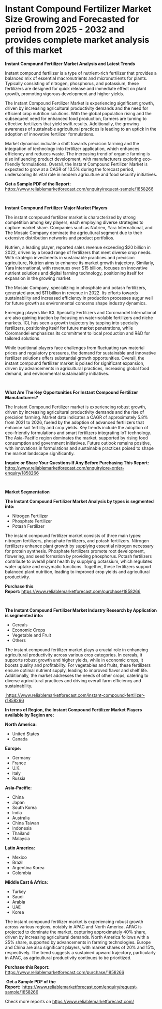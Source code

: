 <p><h1>Instant Compound Fertilizer Market Size Growing and Forecasted for period from 2025 - 2032 and provides complete market analysis of this market</h1></p><p><strong>Instant Compound Fertilizer Market Analysis and Latest Trends</strong></p>
<p><p>Instant compound fertilizer is a type of nutrient-rich fertilizer that provides a balanced mix of essential macronutrients and micronutrients for plants. Typically consisting of nitrogen, phosphorus, and potassium, these fertilizers are designed for quick release and immediate effect on plant growth, promoting vigorous development and higher yields. </p><p>The Instant Compound Fertilizer Market is experiencing significant growth, driven by increasing agricultural productivity demands and the need for efficient crop nutrition solutions. With the global population rising and the subsequent need for enhanced food production, farmers are turning to effective fertilizers that yield swift results. Additionally, the growing awareness of sustainable agricultural practices is leading to an uptick in the adoption of innovative fertilizer formulations.</p><p>Market dynamics indicate a shift towards precision farming and the integration of technology into fertilizer application, which enhances efficiency and reduces waste. The increasing trend of organic farming is also influencing product development, with manufacturers exploring eco-friendly formulations. Overall, the Instant Compound Fertilizer Market is expected to grow at a CAGR of 13.5% during the forecast period, underscoring its vital role in modern agriculture and food security initiatives.</p></p>
<p><strong>Get a Sample PDF of the Report:&nbsp;</strong> <a href="https://www.reliablemarketforecast.com/enquiry/request-sample/1858266?utm_campaign=2272&utm_medium=2&utm_source=Github&utm_content=ia&utm_term=03022025&utm_id=instant-compound-fertilizer">https://www.reliablemarketforecast.com/enquiry/request-sample/1858266</a></p>
<p>&nbsp;</p>
<p><strong>Instant Compound Fertilizer Major Market Players</strong></p>
<p><p>The instant compound fertilizer market is characterized by strong competition among key players, each employing diverse strategies to capture market share. Companies such as Nutrien, Yara International, and The Mosaic Company dominate the agricultural segment due to their extensive distribution networks and product portfolios. </p><p>Nutrien, a leading player, reported sales revenue exceeding $20 billion in 2022, driven by a broad range of fertilizers that meet diverse crop needs. With strategic investments in sustainable practices and precision agriculture, Nutrien aims to enhance its market growth trajectory. Similarly, Yara International, with revenues over $15 billion, focuses on innovative nutrient solutions and digital farming technology, positioning itself for expansion in the growing market.</p><p>The Mosaic Company, specializing in phosphate and potash fertilizers, generated around $11 billion in revenue in 2022. Its efforts towards sustainability and increased efficiency in production processes augur well for future growth as environmental concerns shape industry dynamics.</p><p>Emerging players like ICL Specialty Fertilizers and Coromandel International are also gaining traction by focusing on water-soluble fertilizers and niche markets. ICL has seen a growth trajectory by tapping into specialty fertilizers, positioning itself for future market penetrations, while Coromandel emphasizes its commitment to local production and R&D for tailored solutions. </p><p>While traditional players face challenges from fluctuating raw material prices and regulatory pressures, the demand for sustainable and innovative fertilizer solutions offers substantial growth opportunities. Overall, the instant compound fertilizer market is poised for significant expansion, driven by advancements in agricultural practices, increasing global food demand, and environmental sustainability initiatives.</p></p>
<p>&nbsp;</p>
<p><strong>What Are The Key Opportunities For Instant Compound Fertilizer Manufacturers?</strong></p>
<p><p>The Instant Compound Fertilizer market is experiencing robust growth, driven by increasing agricultural productivity demands and the rise of precision farming. Market data indicates a CAGR of approximately 5.8% from 2021 to 2026, fueled by the adoption of advanced fertilizers that enhance soil fertility and crop yields. Key trends include the adoption of eco-friendly formulations and smart fertilizers integrating IoT technology. The Asia-Pacific region dominates the market, supported by rising food consumption and government initiatives. Future outlook remains positive, with innovations in formulations and sustainable practices poised to shape the market landscape significantly.</p></p>
<p><strong>Inquire or Share Your Questions If Any Before Purchasing This Report:</strong> <a href="https://www.reliablemarketforecast.com/enquiry/pre-order-enquiry/1858266?utm_campaign=2272&utm_medium=2&utm_source=Github&utm_content=ia&utm_term=03022025&utm_id=instant-compound-fertilizer">https://www.reliablemarketforecast.com/enquiry/pre-order-enquiry/1858266</a></p>
<p>&nbsp;</p>
<p><strong>Market Segmentation</strong></p>
<p><strong>The Instant Compound Fertilizer Market Analysis by types is segmented into:</strong></p>
<p><ul><li>Nitrogen Fertilizer</li><li>Phosphate Fertilizer</li><li>Potash Fertilizer</li></ul></p>
<p><p>The instant compound fertilizer market consists of three main types: nitrogen fertilizers, phosphate fertilizers, and potash fertilizers. Nitrogen fertilizers enhance plant growth by supplying essential nitrogen necessary for protein synthesis. Phosphate fertilizers promote root development, flowering, and seed formation by providing phosphorus. Potash fertilizers contribute to overall plant health by supplying potassium, which regulates water uptake and enzymatic functions. Together, these fertilizers support balanced plant nutrition, leading to improved crop yields and agricultural productivity.</p></p>
<p><strong>Purchase this Report:&nbsp;</strong><a href="https://www.reliablemarketforecast.com/purchase/1858266?utm_campaign=2272&utm_medium=2&utm_source=Github&utm_content=ia&utm_term=03022025&utm_id=instant-compound-fertilizer">https://www.reliablemarketforecast.com/purchase/1858266</a></p>
<p>&nbsp;</p>
<p><strong>The Instant Compound Fertilizer Market Industry Research by Application is segmented into:</strong></p>
<p><ul><li>Cereals</li><li>Economic Crops</li><li>Vegetable and Fruit</li><li>Others</li></ul></p>
<p><p>The instant compound fertilizer market plays a crucial role in enhancing agricultural productivity across various crop categories. In cereals, it supports robust growth and higher yields, while in economic crops, it boosts quality and profitability. For vegetables and fruits, these fertilizers ensure optimal nutrient supply, leading to improved flavor and shelf life. Additionally, the market addresses the needs of other crops, catering to diverse agricultural practices and driving overall farm efficiency and sustainability.</p></p>
<p><a href="https://www.reliablemarketforecast.com/instant-compound-fertilizer-r1858266?utm_campaign=2272&utm_medium=2&utm_source=Github&utm_content=ia&utm_term=03022025&utm_id=instant-compound-fertilizer">&nbsp;https://www.reliablemarketforecast.com/instant-compound-fertilizer-r1858266</a></p>
<p><strong>In terms of Region, the Instant Compound Fertilizer Market Players available by Region are:</strong></p>
<p>
    <p> <strong> North America: </strong>
        <ul>
            <li>United States</li>
            <li>Canada</li>
        </ul>
        </p> 
    <p> <strong> Europe: </strong>
        <ul>
            <li>Germany</li>
            <li>France</li>
            <li>U.K.</li>
            <li>Italy</li>
            <li>Russia</li>
        </ul>
        </p> 
    <p> <strong> Asia-Pacific: </strong>
        <ul>
            <li>China</li>
            <li>Japan</li>
            <li>South Korea</li>
            <li>India</li>
            <li>Australia</li>
            <li>China Taiwan</li>
            <li>Indonesia</li>
            <li>Thailand</li>
            <li>Malaysia</li>
        </ul>
        </p> 
    <p> <strong> Latin America: </strong>
        <ul>
            <li>Mexico</li>
            <li>Brazil</li>
            <li>Argentina Korea</li>
            <li>Colombia</li>
        </ul>
        </p> 
    <p> <strong> Middle East & Africa: </strong>
        <ul>
            <li>Turkey</li>
            <li>Saudi</li>
            <li>Arabia</li>
            <li>UAE</li>
            <li>Korea</li>
        </ul>
    </p>
    </p>
<p><p>The instant compound fertilizer market is experiencing robust growth across various regions, notably in APAC and North America. APAC is projected to dominate the market, capturing approximately 40% share, driven by increasing agricultural demands. North America follows with a 25% share, supported by advancements in farming technologies. Europe and China are also significant players, with market shares of 20% and 15%, respectively. The trend suggests a sustained upward trajectory, particularly in APAC, as agricultural productivity continues to be prioritized.</p></p>
<p><strong>Purchase this Report: </strong><a href="https://www.reliablemarketforecast.com/purchase/1858266?utm_campaign=2272&utm_medium=2&utm_source=Github&utm_content=ia&utm_term=03022025&utm_id=instant-compound-fertilizer">https://www.reliablemarketforecast.com/purchase/1858266</a></p>
<p>&nbsp;<strong>Get a Sample PDF of the Report:&nbsp;&nbsp;</strong><a href="https://www.reliablemarketforecast.com/enquiry/request-sample/1858266?utm_campaign=2272&utm_medium=2&utm_source=Github&utm_content=ia&utm_term=03022025&utm_id=instant-compound-fertilizer">https://www.reliablemarketforecast.com/enquiry/request-sample/1858266</a></p>
<p><strong></strong></p>
<p>Check more reports on <a href="https://www.reliablemarketforecast.com/?utm_campaign=2272&utm_medium=2&utm_source=Github&utm_content=ia&utm_term=03022025&utm_id=instant-compound-fertilizer">https://www.reliablemarketforecast.com/</a></p>